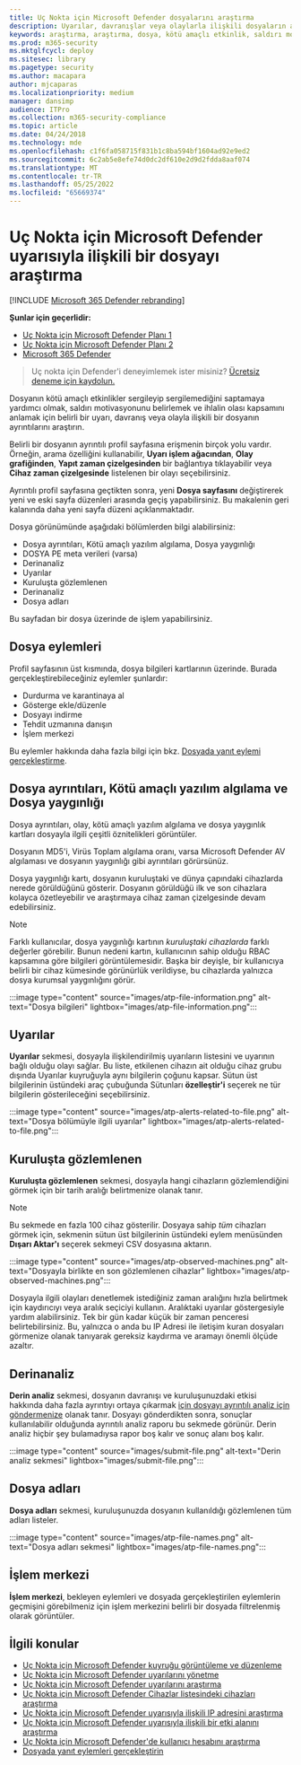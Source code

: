 ```yaml
---
title: Uç Nokta için Microsoft Defender dosyalarını araştırma
description: Uyarılar, davranışlar veya olaylarla ilişkili dosyaların ayrıntılarını almak için araştırma seçeneklerini kullanın.
keywords: araştırma, araştırma, dosya, kötü amaçlı etkinlik, saldırı motivasyonu, derin analiz, derin analiz raporu
ms.prod: m365-security
ms.mktglfcycl: deploy
ms.sitesec: library
ms.pagetype: security
ms.author: macapara
author: mjcaparas
ms.localizationpriority: medium
manager: dansimp
audience: ITPro
ms.collection: m365-security-compliance
ms.topic: article
ms.date: 04/24/2018
ms.technology: mde
ms.openlocfilehash: c1f6fa058715f831b1c8ba594bf1604ad92e9ed2
ms.sourcegitcommit: 6c2ab5e8efe74d0dc2df610e2d9d2fdda8aaf074
ms.translationtype: MT
ms.contentlocale: tr-TR
ms.lasthandoff: 05/25/2022
ms.locfileid: "65669374"
---
```

# <a name="investigate-a-file-associated-with-a-microsoft-defender-for-endpoint-alert"></a>Uç Nokta için Microsoft Defender uyarısıyla ilişkili bir dosyayı araştırma

[!INCLUDE [Microsoft 365 Defender rebranding](../../includes/microsoft-defender.md)]

**Şunlar için geçerlidir:**
- [Uç Nokta için Microsoft Defender Planı 1](https://go.microsoft.com/fwlink/p/?linkid=2154037)
- [Uç Nokta için Microsoft Defender Planı 2](https://go.microsoft.com/fwlink/p/?linkid=2154037)
- [Microsoft 365 Defender](https://go.microsoft.com/fwlink/?linkid=2118804)


> Uç nokta için Defender'i deneyimlemek ister misiniz? [Ücretsiz deneme için kaydolun.](https://signup.microsoft.com/create-account/signup?products=7f379fee-c4f9-4278-b0a1-e4c8c2fcdf7e&ru=https://aka.ms/MDEp2OpenTrial?ocid=docs-wdatp-investigatefiles-abovefoldlink)

Dosyanın kötü amaçlı etkinlikler sergileyip sergilemediğini saptamaya yardımcı olmak, saldırı motivasyonunu belirlemek ve ihlalin olası kapsamını anlamak için belirli bir uyarı, davranış veya olayla ilişkili bir dosyanın ayrıntılarını araştırın.

Belirli bir dosyanın ayrıntılı profil sayfasına erişmenin birçok yolu vardır. Örneğin, arama özelliğini kullanabilir, **Uyarı işlem ağacından**, **Olay grafiğinden**, **Yapıt zaman çizelgesinden** bir bağlantıya tıklayabilir veya **Cihaz zaman çizelgesinde** listelenen bir olayı seçebilirsiniz.

Ayrıntılı profil sayfasına geçtikten sonra, yeni **Dosya sayfasını** değiştirerek yeni ve eski sayfa düzenleri arasında geçiş yapabilirsiniz. Bu makalenin geri kalanında daha yeni sayfa düzeni açıklanmaktadır.

Dosya görünümünde aşağıdaki bölümlerden bilgi alabilirsiniz:

- Dosya ayrıntıları, Kötü amaçlı yazılım algılama, Dosya yaygınlığı
- DOSYA PE meta verileri (varsa)
- Derinanaliz
- Uyarılar
- Kuruluşta gözlemlenen
- Derinanaliz
- Dosya adları

Bu sayfadan bir dosya üzerinde de işlem yapabilirsiniz.

## <a name="file-actions"></a>Dosya eylemleri

Profil sayfasının üst kısmında, dosya bilgileri kartlarının üzerinde. Burada gerçekleştirebileceğiniz eylemler şunlardır:

- Durdurma ve karantinaya al
- Gösterge ekle/düzenle
- Dosyayı indirme
- Tehdit uzmanına danışın
- İşlem merkezi

Bu eylemler hakkında daha fazla bilgi için bkz. [Dosyada yanıt eylemi gerçekleştirme](respond-file-alerts.md).

## <a name="file-details-malware-detection-and-file-prevalence"></a>Dosya ayrıntıları, Kötü amaçlı yazılım algılama ve Dosya yaygınlığı

Dosya ayrıntıları, olay, kötü amaçlı yazılım algılama ve dosya yaygınlık kartları dosyayla ilgili çeşitli öznitelikleri görüntüler.

Dosyanın MD5'i, Virüs Toplam algılama oranı, varsa Microsoft Defender AV algılaması ve dosyanın yaygınlığı gibi ayrıntıları görürsünüz.

Dosya yaygınlığı kartı, dosyanın kuruluştaki ve dünya çapındaki cihazlarda nerede görüldüğünü gösterir. Dosyanın görüldüğü ilk ve son cihazlara kolayca özetleyebilir ve araştırmaya cihaz zaman çizelgesinde devam edebilirsiniz. 

> [!NOTE]
> Farklı kullanıcılar, dosya yaygınlığı kartının *kuruluştaki cihazlarda* farklı değerler görebilir. Bunun nedeni kartın, kullanıcının sahip olduğu RBAC kapsamına göre bilgileri görüntülemesidir. Başka bir deyişle, bir kullanıcıya belirli bir cihaz kümesinde görünürlük verildiyse, bu cihazlarda yalnızca dosya kurumsal yaygınlığını görür.

:::image type="content" source="images/atp-file-information.png" alt-text="Dosya bilgileri" lightbox="images/atp-file-information.png":::

## <a name="alerts"></a>Uyarılar

**Uyarılar** sekmesi, dosyayla ilişkilendirilmiş uyarıların listesini ve uyarının bağlı olduğu olayı sağlar. Bu liste, etkilenen cihazın ait olduğu cihaz grubu dışında Uyarılar kuyruğuyla aynı bilgilerin çoğunu kapsar. Sütun üst bilgilerinin üstündeki araç çubuğunda Sütunları **özelleştir'i** seçerek ne tür bilgilerin gösterileceğini seçebilirsiniz.

:::image type="content" source="images/atp-alerts-related-to-file.png" alt-text="Dosya bölümüyle ilgili uyarılar" lightbox="images/atp-alerts-related-to-file.png":::

## <a name="observed-in-organization"></a>Kuruluşta gözlemlenen

**Kuruluşta gözlemlenen** sekmesi, dosyayla hangi cihazların gözlemlendiğini görmek için bir tarih aralığı belirtmenize olanak tanır.

> [!NOTE]
> Bu sekmede en fazla 100 cihaz gösterilir. Dosyaya sahip _tüm_ cihazları görmek için, sekmenin sütun üst bilgilerinin üstündeki eylem menüsünden **Dışarı Aktar'ı** seçerek sekmeyi CSV dosyasına aktarın.

:::image type="content" source="images/atp-observed-machines.png" alt-text="Dosyayla birlikte en son gözlemlenen cihazlar" lightbox="images/atp-observed-machines.png":::

Dosyayla ilgili olayları denetlemek istediğiniz zaman aralığını hızla belirtmek için kaydırıcıyı veya aralık seçiciyi kullanın. Aralıktaki uyarılar göstergesiyle yardım alabilirsiniz. Tek bir gün kadar küçük bir zaman penceresi belirtebilirsiniz. Bu, yalnızca o anda bu IP Adresi ile iletişim kuran dosyaları görmenize olanak tanıyarak gereksiz kaydırma ve aramayı önemli ölçüde azaltır.

## <a name="deep-analysis"></a>Derinanaliz

**Derin analiz** sekmesi, dosyanın davranışı ve kuruluşunuzdaki etkisi hakkında daha fazla ayrıntıyı ortaya çıkarmak [için dosyayı ayrıntılı analiz için göndermenize](respond-file-alerts.md#deep-analysis) olanak tanır. Dosyayı gönderdikten sonra, sonuçlar kullanılabilir olduğunda ayrıntılı analiz raporu bu sekmede görünür. Derin analiz hiçbir şey bulamadıysa rapor boş kalır ve sonuç alanı boş kalır.

:::image type="content" source="images/submit-file.png" alt-text="Derin analiz sekmesi" lightbox="images/submit-file.png":::

## <a name="file-names"></a>Dosya adları

**Dosya adları** sekmesi, kuruluşunuzda dosyanın kullanıldığı gözlemlenen tüm adları listeler.

:::image type="content" source="images/atp-file-names.png" alt-text="Dosya adları sekmesi" lightbox="images/atp-file-names.png":::

## <a name="action-center"></a>İşlem merkezi

**İşlem merkezi**, bekleyen eylemleri ve dosyada gerçekleştirilen eylemlerin geçmişini görebilmeniz için işlem merkezini belirli bir dosyada filtrelenmiş olarak görüntüler.

## <a name="related-topics"></a>İlgili konular

- [Uç Nokta için Microsoft Defender kuyruğu görüntüleme ve düzenleme](alerts-queue.md)
- [Uç Nokta için Microsoft Defender uyarılarını yönetme](manage-alerts.md)
- [Uç Nokta için Microsoft Defender uyarılarını araştırma](investigate-alerts.md)
- [Uç Nokta için Microsoft Defender Cihazlar listesindeki cihazları araştırma](investigate-machines.md)
- [Uç Nokta için Microsoft Defender uyarısıyla ilişkili IP adresini araştırma](investigate-ip.md)
- [Uç Nokta için Microsoft Defender uyarısıyla ilişkili bir etki alanını araştırma](investigate-domain.md)
- [Uç Nokta için Microsoft Defender'de kullanıcı hesabını araştırma](investigate-user.md)
- [Dosyada yanıt eylemleri gerçekleştirin](respond-file-alerts.md)

